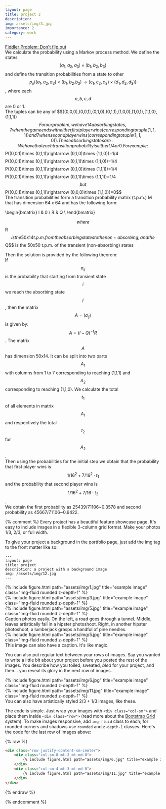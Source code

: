 ```yaml
---
layout: page
title: project 2
description:
img: assets/img/3.jpg
importance: 2
category: work
---
```

[Fiddler Problem: Don't flip out](https://thefiddler.substack.com/p/dont-flip-out)  
We calculate the probability using a Markov process method. We define the states $$(a_1,a_2,a_3)\times (b_1,b_2,b_3)$$ and define the transition probabilities from a state to other $$p_{ij}((a_1,a_2,a_3)\times (b_1,b_2.b_3)\rightarrow (c_1,c_2,c_3)\times (d_1,d_2,d_3))$$, where each $$a,b,c,d$$ are 0 or 1.  
The tuples can be any of $$((0,0,0),(0,0,1),(0,1,0),(0,1,1),(1,0,0),(1,0,1),(1,1,0},(1,1,1))$$  
For our problem, we have 14 absorbing states, 7 when the game ends with either first player wins (corresponding to tuple (1,1,1)) and 7 when second player wins(corresponding to tuple (1,1,0)). These absorbing states are:   
We have that each transition probability is either 1/4 or 0.  
For example: $$P((0,0,1)\times (0,1,1)\rightarrow (0,1,0)\times (1,1,0))=1/4$$
$$P((0,0,1)\times (0,1,1)\rightarrow (0,1,1)\times (1,1,0))=1/4$$  
$$P((0,0,1)\times (0,1,1)\rightarrow (0,1,0)\times (1,1,1))=1/4$$  
$$P((0,0,1)\times (0,1,1)\rightarrow (0,1,1)\times (1,1,1))=1/4$$  
but $$P((0,0,1)\times (0,1,1)\rightarrow (0,0,0)\times (1,1,0))=0$$  
The transition probabilities form a transition probability matrix (t.p.m.) M that has dimension 64 x 64 and has the following form:

  \begin{bmatrix}
    I & 0 \\
    R & Q \\ 
  \end{bmatrix}
  
 $$
 where $$R$$ is the 50x14 t.p.m. from the absorbing states to the non-absorbing, and the $$Q$$ is the 50x50 t.p.m. of the transient (non-absorbing) states

 Then the solution is provided by the following theorem:  
 If $$a_{ij}$$ is the probability that starting from transient state $$i$$ we reach the absorbing state $$j$$, then the matrix $$A=(a_{ij})$$ is given by:  
 $$A=(I-Q)^{-1}R$$.
 The matrix $$A$$ has dimension 50x14. It can be split into two parts $$A_1$$ with columns from 1 to 7 corresponding to reaching (1,1,1) and $$A_2$$ corresponding to reaching (1,1,0). 
 We calculate the total $$t_1$$ of all elements in matrix $$A_1$$ and respectively the total $$t_2$$ for $$A_2$$.  
 Then using the probabilities for the initial step we obtain that the probability that first player wins is $$1/16^2+7/16^2\cdot t_1$$ and the probability that second player wins is $$1/16^2+7/16\cdot t_2$$.  
 We obtain the first probability as 25439/71106~0.3578  and second probability as 45667/71106~0.6422.








{% comment %}
Every project has a beautiful feature showcase page.
It's easy to include images in a flexible 3-column grid format.
Make your photos 1/3, 2/3, or full width.

To give your project a background in the portfolio page, just add the img tag to the front matter like so:

    ---
    layout: page
    title: project
    description: a project with a background image
    img: /assets/img/12.jpg
    ---

<div class="row">
    <div class="col-sm mt-3 mt-md-0">
        {% include figure.html path="assets/img/1.jpg" title="example image" class="img-fluid rounded z-depth-1" %}
    </div>
    <div class="col-sm mt-3 mt-md-0">
        {% include figure.html path="assets/img/3.jpg" title="example image" class="img-fluid rounded z-depth-1" %}
    </div>
    <div class="col-sm mt-3 mt-md-0">
        {% include figure.html path="assets/img/5.jpg" title="example image" class="img-fluid rounded z-depth-1" %}
    </div>
</div>
<div class="caption">
    Caption photos easily. On the left, a road goes through a tunnel. Middle, leaves artistically fall in a hipster photoshoot. Right, in another hipster photoshoot, a lumberjack grasps a handful of pine needles.
</div>
<div class="row">
    <div class="col-sm mt-3 mt-md-0">
        {% include figure.html path="assets/img/5.jpg" title="example image" class="img-fluid rounded z-depth-1" %}
    </div>
</div>
<div class="caption">
    This image can also have a caption. It's like magic.
</div>

You can also put regular text between your rows of images.
Say you wanted to write a little bit about your project before you posted the rest of the images.
You describe how you toiled, sweated, *bled* for your project, and then... you reveal its glory in the next row of images.


<div class="row justify-content-sm-center">
    <div class="col-sm-8 mt-3 mt-md-0">
        {% include figure.html path="assets/img/6.jpg" title="example image" class="img-fluid rounded z-depth-1" %}
    </div>
    <div class="col-sm-4 mt-3 mt-md-0">
        {% include figure.html path="assets/img/11.jpg" title="example image" class="img-fluid rounded z-depth-1" %}
    </div>
</div>
<div class="caption">
    You can also have artistically styled 2/3 + 1/3 images, like these.
</div>


The code is simple.
Just wrap your images with `<div class="col-sm">` and place them inside `<div class="row">` (read more about the <a href="https://getbootstrap.com/docs/4.4/layout/grid/">Bootstrap Grid</a> system).
To make images responsive, add `img-fluid` class to each; for rounded corners and shadows use `rounded` and `z-depth-1` classes.
Here's the code for the last row of images above:

{% raw %}
```html
<div class="row justify-content-sm-center">
    <div class="col-sm-8 mt-3 mt-md-0">
        {% include figure.html path="assets/img/6.jpg" title="example image" class="img-fluid rounded z-depth-1" %}
    </div>
    <div class="col-sm-4 mt-3 mt-md-0">
        {% include figure.html path="assets/img/11.jpg" title="example image" class="img-fluid rounded z-depth-1" %}
    </div>
</div>
```
{% endraw %}

{% endcomment %}

